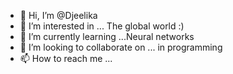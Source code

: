 - 👋 Hi, I’m @Djeelika
- 👀 I’m interested in ... The global world :)
- 🌱 I’m currently learning ...Neural networks
- 💞️ I’m looking to collaborate on ... in programming
- 📫 How to reach me ...

<!---
Djeelika/Djeelika is a ✨ special ✨ repository because its `README.md` (this file) appears on your GitHub profile.
You can click the Preview link to take a look at your changes.
--->
